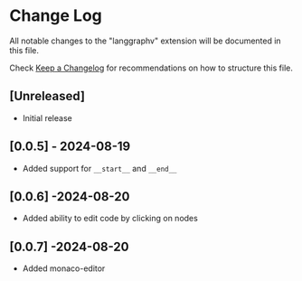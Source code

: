 # Change Log

All notable changes to the "langgraphv" extension will be documented in this file.

Check [Keep a Changelog](http://keepachangelog.com/) for recommendations on how to structure this file.

## [Unreleased]

- Initial release

## [0.0.5] - 2024-08-19

- Added support for `__start__` and `__end__`

## [0.0.6] -2024-08-20

- Added ability to edit code by clicking on nodes

## [0.0.7] -2024-08-20

- Added monaco-editor